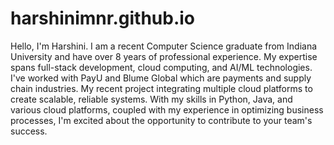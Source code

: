# harshinimnr.github.io

Hello, I'm Harshini. I am a recent Computer Science graduate from Indiana University and have over 8 years of professional experience. My expertise spans full-stack development, cloud computing, and AI/ML technologies. I've worked with PayU and Blume Global which are payments and supply chain industries. My recent project integrating multiple cloud platforms to create scalable, reliable systems. With my skills in Python, Java, and various cloud platforms, coupled with my experience in optimizing business processes, I'm excited about the opportunity to contribute to your team's success.


